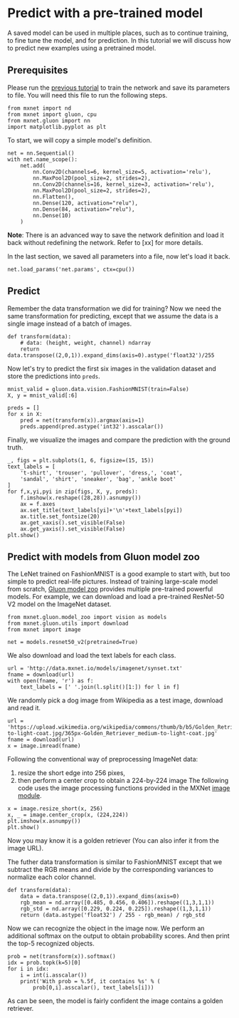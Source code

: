 # Predict with a pre-trained model

A saved model can be used in multiple places, such as to continue training, to fine tune the model, and for prediction. In this tutorial we will discuss how to predict new examples using a pretrained model.

## Prerequisites

Please run the [previous tutorial](train.md) to train the network and save its parameters to file. You will need this file to run the following steps.

```{.python .input  n=1}
from mxnet import nd
from mxnet import gluon, cpu
from mxnet.gluon import nn
import matplotlib.pyplot as plt
```

To start, we will copy a simple model's definition.

```{.python .input  n=2}
net = nn.Sequential()
with net.name_scope():
    net.add(
        nn.Conv2D(channels=6, kernel_size=5, activation='relu'),
        nn.MaxPool2D(pool_size=2, strides=2),
        nn.Conv2D(channels=16, kernel_size=3, activation='relu'),
        nn.MaxPool2D(pool_size=2, strides=2),
        nn.Flatten(),
        nn.Dense(120, activation="relu"),
        nn.Dense(84, activation="relu"),
        nn.Dense(10)
    )
```

**Note**: There is an advanced way to save the network definition and load it back without redefining the network. Refer to [xx] for more details.

In the last section, we saved all parameters into a file, now let's load it back.

```{.python .input  n=3}
net.load_params('net.params', ctx=cpu())
```

## Predict

Remember the data transformation we did for training? Now we need the same transformation for predicting, except that we assume the data is a single image instead of a batch of images.

```{.python .input  n=4}
def transform(data):
    # data: (height, weight, channel) ndarray
    return data.transpose((2,0,1)).expand_dims(axis=0).astype('float32')/255
```

Now let's try to predict the first six images in the validation dataset and store the predictions into `preds`.

```{.python .input  n=5}
mnist_valid = gluon.data.vision.FashionMNIST(train=False)
X, y = mnist_valid[:6]

preds = []
for x in X:
    pred = net(transform(x)).argmax(axis=1)
    preds.append(pred.astype('int32').asscalar())
```

Finally, we visualize the images and compare the prediction with the ground truth.

```{.python .input  n=15}
_, figs = plt.subplots(1, 6, figsize=(15, 15))
text_labels = [
    't-shirt', 'trouser', 'pullover', 'dress,', 'coat',
    'sandal', 'shirt', 'sneaker', 'bag', 'ankle boot'
]
for f,x,yi,pyi in zip(figs, X, y, preds):
    f.imshow(x.reshape((28,28)).asnumpy())
    ax = f.axes
    ax.set_title(text_labels[yi]+'\n'+text_labels[pyi])
    ax.title.set_fontsize(20)
    ax.get_xaxis().set_visible(False)
    ax.get_yaxis().set_visible(False)
plt.show()
```

## Predict with models from Gluon model zoo


The LeNet trained on FashionMNIST is a good example to start with, but too simple to predict real-life pictures. Instead of training large-scale model from scratch, [Gluon model zoo](https://mxnet.incubator.apache.org/api/python/gluon/model_zoo.html) provides multiple pre-trained powerful models. For example, we can download and load a pre-trained ResNet-50 V2 model on the ImageNet dataset.

```{.python .input  n=7}
from mxnet.gluon.model_zoo import vision as models
from mxnet.gluon.utils import download
from mxnet import image

net = models.resnet50_v2(pretrained=True)
```

We also download and load the text labels for each class.

```{.python .input  n=8}
url = 'http://data.mxnet.io/models/imagenet/synset.txt'
fname = download(url)
with open(fname, 'r') as f:
    text_labels = [' '.join(l.split()[1:]) for l in f]
```

We randomly pick a dog image from Wikipedia as a test image, download and read it.

```{.python .input  n=9}
url = 'https://upload.wikimedia.org/wikipedia/commons/thumb/b/b5/Golden_Retriever_medium-to-light-coat.jpg/365px-Golden_Retriever_medium-to-light-coat.jpg'
fname = download(url)
x = image.imread(fname)
```

Following the conventional way of preprocessing ImageNet data:
1. resize the short edge into 256 pixes,
2. then perform a center crop to obtain a 224-by-224 image
The following code uses the image processing functions provided in the MXNet [image module](https://mxnet.incubator.apache.org/api/python/image/image.html).

```{.python .input  n=10}
x = image.resize_short(x, 256)
x, _ = image.center_crop(x, (224,224))
plt.imshow(x.asnumpy())
plt.show()
```

Now you may know it is a golden retriever (You can also infer it from the image URL).

The futher data transformation is similar to FashionMNIST except that we subtract the RGB means and divide by the corresponding variances to normalize each color channel.

```{.python .input  n=11}
def transform(data):
    data = data.transpose((2,0,1)).expand_dims(axis=0)
    rgb_mean = nd.array([0.485, 0.456, 0.406]).reshape((1,3,1,1))
    rgb_std = nd.array([0.229, 0.224, 0.225]).reshape((1,3,1,1))
    return (data.astype('float32') / 255 - rgb_mean) / rgb_std
```

Now we can recognize the object in the image now. We perform an additional softmax on the output to obtain probability scores. And then print the top-5 recognized objects.

```{.python .input  n=12}
prob = net(transform(x)).softmax()
idx = prob.topk(k=5)[0]
for i in idx:
    i = int(i.asscalar())
    print('With prob = %.5f, it contains %s' % (
        prob[0,i].asscalar(), text_labels[i]))
```

As can be seen, the model is fairly confident the image contains a golden retriever.
